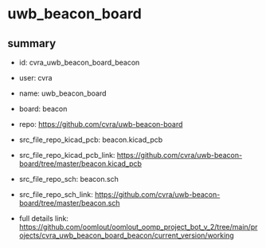 # uwb_beacon_board
 
## summary 
* id: cvra_uwb_beacon_board_beacon
* user: cvra
* name: uwb_beacon_board
* board: beacon
* repo: https://github.com/cvra/uwb-beacon-board
* src_file_repo_kicad_pcb: beacon.kicad_pcb
* src_file_repo_kicad_pcb_link: https://github.com/cvra/uwb-beacon-board/tree/master/beacon.kicad_pcb


* src_file_repo_sch: beacon.sch
* src_file_repo_sch_link: https://github.com/cvra/uwb-beacon-board/tree/master/beacon.sch
* full details link: https://github.com/oomlout/oomlout_oomp_project_bot_v_2/tree/main/projects/cvra_uwb_beacon_board_beacon/current_version/working  






